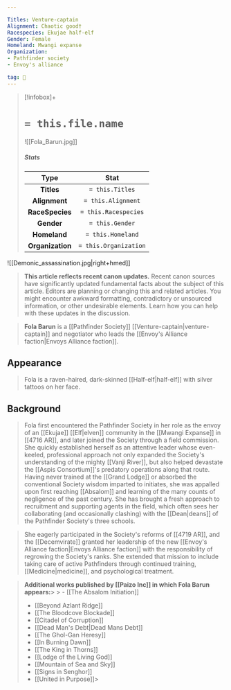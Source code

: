 ```yaml
---

Titles: Venture-captain
Alignment: Chaotic good†
Racespecies: Ekujae half-elf
Gender: Female
Homeland: Mwangi expanse
Organization:
- Pathfinder society
- Envoy's alliance

tag: 👤️
---
```


> [!infobox]+
> #  `= this.file.name`
> ![[Fola_Barun.jpg]]
> ##### Stats
> Type | Stat |
> :---: |:---:|
> **Titles** | `= this.Titles` |
> **Alignment** | `= this.Alignment` |
> **RaceSpecies** | `= this.Racespecies` |
> **Gender** | `= this.Gender` |
> **Homeland** | `= this.Homeland` |
> **Organization** | `= this.Organization` |



![[Demonic_assassination.jpg|right+hmed]] 



> **This article reflects recent canon updates.**
Recent canon sources have significantly updated fundamental facts about the subject of this article. Editors are planning or changing this and related articles. You might encounter awkward formatting, contradictory or unsourced information, or other undesirable elements. Learn how you can help with these updates in the discussion.



> **Fola Barun** is a [[Pathfinder Society]] [[Venture-captain|venture-captain]] and negotiator who leads the [[Envoy's Alliance faction|Envoys Alliance faction]].


## Appearance

> Fola is a raven-haired, dark-skinned [[Half-elf|half-elf]] with silver tattoos on her face.


## Background

> Fola first encountered the Pathfinder Society in her role as the envoy of an [[Ekujae]] [[Elf|elven]] community in the [[Mwangi Expanse]] in [[4716 AR]], and later joined the Society through a field commission. She quickly established herself as an attentive leader whose even-keeled, professional approach not only expanded the Society's understanding of the mighty [[Vanji River]], but also helped devastate the [[Aspis Consortium]]'s predatory operations along that route. Having never trained at the [[Grand Lodge]] or absorbed the conventional Society wisdom imparted to initiates, she was appalled upon first reaching [[Absalom]] and learning of the many counts of negligence of the past century. She has brought a fresh approach to recruitment and supporting agents in the field, which often sees her collaborating (and occasionally clashing) with the [[Dean|deans]] of the Pathfinder Society's three schools.

 
 
> She eagerly participated in the Society's reforms of [[4719 AR]], and the [[Decemvirate]] granted her leadership of the new [[Envoy's Alliance faction|Envoys Alliance faction]] with the responsibility of regrowing the Society's ranks. She extended that mission to include taking care of active Pathfinders through continued training, [[Medicine|medicine]], and psychological treatment.



> **Additional works published by [[Paizo Inc]] in which Fola Barun appears:**> > - [[The Absalom Initiation]]
> - [[Beyond Azlant Ridge]]
> - [[The Bloodcove Blockade]]
> - [[Citadel of Corruption]]
> - [[Dead Man's Debt|Dead Mans Debt]]
> - [[The Ghol-Gan Heresy]]
> - [[In Burning Dawn]]
> - [[The King in Thorns]]
> - [[Lodge of the Living God]]
> - [[Mountain of Sea and Sky]]
> - [[Signs in Senghor]]
> - [[United in Purpose]]> 




